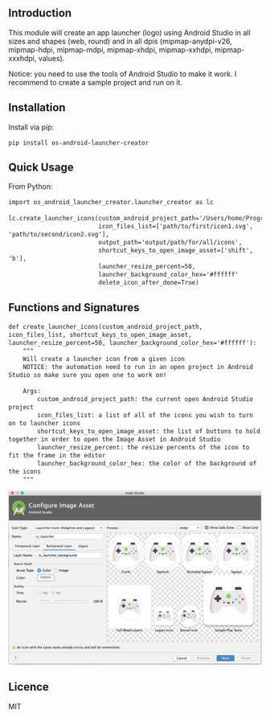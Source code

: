 Introduction
------------

This module will create an app launcher (logo) using Android Studio in all sizes and shapes (web, round) and in all dpis (mipmap-anydpi-v26, mipmap-hdpi, mipmap-mdpi, mipmap-xhdpi, mipmap-xxhdpi, mipmap-xxxhdpi, values).

Notice: you need to use the tools of Android Studio to make it work. I recommend to create a sample project and run on it.

## Installation
Install via pip:

    pip install os-android-launcher-creator

## Quick Usage       
From Python:
    
    import os_android_launcher_creator.launcher_creator as lc
    
    lc.create_launcher_icons(custom_android_project_path='/Users/home/Programming/android/sample_project',
                             icon_files_list=['path/to/first/icon1.svg', 'path/to/second/icon2.svg'],
                             output_path='output/path/for/all/icons',
                             shortcut_keys_to_open_image_asset=['shift', 'b'],
                             launcher_resize_percent=50,
                             launcher_background_color_hex='#ffffff'
                             delete_icon_after_done=True)
  
## Functions and Signatures
    def create_launcher_icons(custom_android_project_path, icon_files_list, shortcut_keys_to_open_image_asset,  launcher_resize_percent=50, launcher_background_color_hex='#ffffff'):
        """
        Will create a launcher icon from a given icon
        NOTICE: the automation need to run in an open project in Android Studio so make sure you open one to work on!
    
        Args:
            custom_android_project_path: the current open Android Studio project
            icon_files_list: a list of all of the icons you wish to turn on to launcher icons
            shortcut_keys_to_open_image_asset: the list of buttons to hold together in order to open the Image Asset in Android Studio
            launcher_resize_percent: the resize percents of the icon to fit the frame in the editor
            launcher_background_color_hex: the color of the background of the icons
        """

![output](/images/sample.png)
## Licence
MIT